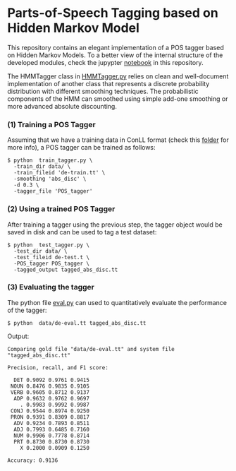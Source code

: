 # Parts-of-Speech Tagging based on Hidden Markov Model

This repository contains an elegant implementation of a POS tagger based on Hidden Markov Models. To a better view of the internal structure of the developed modules, check the jupypter [notebook](https://github.com/badrex/HMMTagger/blob/master/HMM_POS_Tagger.ipynb) in this repository.

The HMMTagger class in [HMMTagger.py](https://github.com/badrex/HMMTagger/blob/master/HMMTagger.py) relies on clean and well-document implementation of another class that represents a discrete probability distribution with different smoothing techniques. The probabilistic components of the HMM can smoothed using simple add-one smoothing or more advanced absolute discounting.


### (1) Training a POS Tagger
Assuming that we have a training data in ConLL format (check this [folder](https://github.com/badrex/HMMTagger/tree/master/data) for more info), a POS tagger can be trained as follows:

```
$ python  train_tagger.py \
  -train_dir data/ \
  -train_fileid 'de-train.tt' \
  -smoothing 'abs_disc' \
  -d 0.3 \
  -tagger_file 'POS_tagger'
```

### (2) Using a trained POS Tagger
After training a tagger using the previous step, the tagger object would be saved in disk and can be used to tag a test dataset:

```
$ python  test_tagger.py \
  -test_dir data/ \
  -test_fileid de-test.t \
  -POS_tagger POS_tagger \
  -tagged_output tagged_abs_disc.tt
```

### (3) Evaluating the tagger
The python file [eval.py](https://github.com/badrex/HMMTagger/blob/master/eval.py) can used to quantitatively evaluate the performance of the tagger:

```
$ python  data/de-eval.tt tagged_abs_disc.tt
```

Output:

```
Comparing gold file "data/de-eval.tt" and system file "tagged_abs_disc.tt"

Precision, recall, and F1 score:

  DET 0.9092 0.9761 0.9415
 NOUN 0.8476 0.9835 0.9105
 VERB 0.9605 0.8712 0.9137
  ADP 0.9632 0.9762 0.9697
    . 0.9983 0.9992 0.9987
 CONJ 0.9544 0.8974 0.9250
 PRON 0.9391 0.8309 0.8817
  ADV 0.9234 0.7893 0.8511
  ADJ 0.7993 0.6485 0.7160
  NUM 0.9906 0.7778 0.8714
  PRT 0.8730 0.8730 0.8730
    X 0.2000 0.0909 0.1250

Accuracy: 0.9136

```
